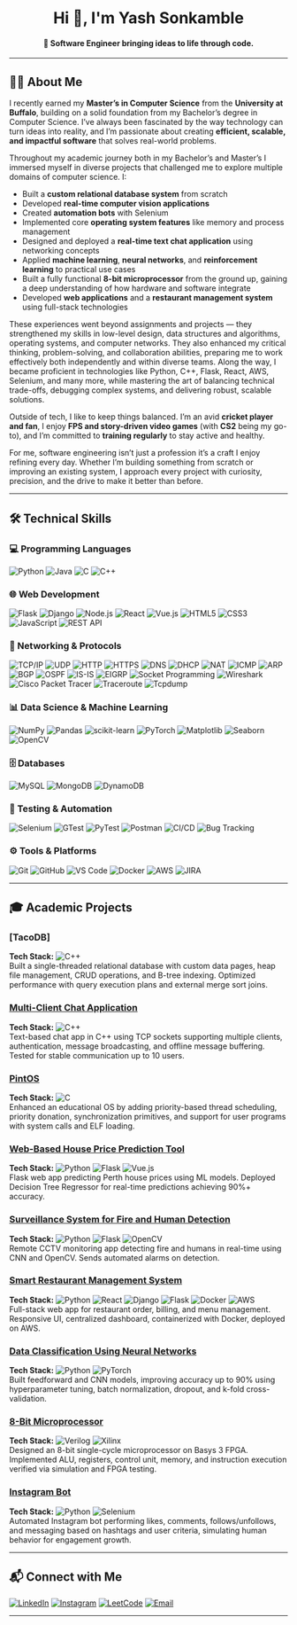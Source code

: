 <h1 align="center">Hi 👋, I'm Yash Sonkamble</h1>
<h4 align="center">🚀 Software Engineer bringing ideas to life through code.</h4>

---

## 🧑‍💻 About Me  

I recently earned my **Master’s in Computer Science** from the **University at Buffalo**, building on a solid foundation from my Bachelor’s degree in Computer Science. I’ve always been fascinated by the way technology can turn ideas into reality, and I’m passionate about creating **efficient, scalable, and impactful software** that solves real-world problems.  

Throughout my academic journey both in my Bachelor’s and Master’s I immersed myself in diverse projects that challenged me to explore multiple domains of computer science. I:  

- Built a **custom relational database system** from scratch  
- Developed **real-time computer vision applications**  
- Created **automation bots** with Selenium  
- Implemented core **operating system features** like memory and process management  
- Designed and deployed a **real-time text chat application** using networking concepts  
- Applied **machine learning**, **neural networks**, and **reinforcement learning** to practical use cases  
- Built a fully functional **8-bit microprocessor** from the ground up, gaining a deep understanding of how hardware and software integrate  
- Developed **web applications** and a **restaurant management system** using full-stack technologies  

These experiences went beyond assignments and projects — they strengthened my skills in low-level design, data structures and algorithms, operating systems, and computer networks. They also enhanced my critical thinking, problem-solving, and collaboration abilities, preparing me to work effectively both independently and within diverse teams. Along the way, I became proficient in technologies like Python, C++, Flask, React, AWS, Selenium, and many more, while mastering the art of balancing technical trade-offs, debugging complex systems, and delivering robust, scalable solutions.

Outside of tech, I like to keep things balanced. I’m an avid **cricket player and fan**, I enjoy **FPS and story-driven video games** (with **CS2** being my go-to), and I’m committed to **training regularly** to stay active and healthy.  

For me, software engineering isn’t just a profession it’s a craft I enjoy refining every day. Whether I’m building something from scratch or improving an existing system, I approach every project with curiosity, precision, and the drive to make it better than before.  

---

## 🛠 Technical Skills

### 💻 Programming Languages  
![Python](https://img.shields.io/badge/-Python-3776AB?style=flat&logo=python&logoColor=white)
![Java](https://img.shields.io/badge/-Java-007396?style=flat&logo=java&logoColor=white)
![C](https://img.shields.io/badge/-C-00599C?style=flat&logo=c&logoColor=white)
![C++](https://img.shields.io/badge/-C++-00599C?style=flat&logo=c%2B%2B&logoColor=white)

### 🌐 Web Development  
![Flask](https://img.shields.io/badge/-Flask-000000?style=flat&logo=flask&logoColor=white)
![Django](https://img.shields.io/badge/-Django-092E20?style=flat&logo=django&logoColor=white)
![Node.js](https://img.shields.io/badge/-Node.js-339933?style=flat&logo=node.js&logoColor=white)
![React](https://img.shields.io/badge/-React-61DAFB?style=flat&logo=react&logoColor=black)
![Vue.js](https://img.shields.io/badge/-Vue.js-4FC08D?style=flat&logo=vue.js&logoColor=white)
![HTML5](https://img.shields.io/badge/-HTML5-E34F26?style=flat&logo=html5&logoColor=white)
![CSS3](https://img.shields.io/badge/-CSS3-1572B6?style=flat&logo=css3&logoColor=white)
![JavaScript](https://img.shields.io/badge/-JavaScript-F7DF1E?style=flat&logo=javascript&logoColor=black)
![REST API](https://img.shields.io/badge/-REST%20API-02569B?style=flat)

### 📡 Networking & Protocols  
![TCP/IP](https://img.shields.io/badge/-TCP%2FIP-007ACC?style=flat&logo=internet-protocol&logoColor=white) 
![UDP](https://img.shields.io/badge/-UDP-0052CC?style=flat&logo=internet-protocol&logoColor=white) 
![HTTP](https://img.shields.io/badge/-HTTP-F57242?style=flat&logo=http&logoColor=white) 
![HTTPS](https://img.shields.io/badge/-HTTPS-4CAF50?style=flat&logo=https&logoColor=white) 
![DNS](https://img.shields.io/badge/-DNS-2196F3?style=flat) 
![DHCP](https://img.shields.io/badge/-DHCP-009688?style=flat) 
![NAT](https://img.shields.io/badge/-NAT-3F51B5?style=flat) 
![ICMP](https://img.shields.io/badge/-ICMP-673AB7?style=flat) 
![ARP](https://img.shields.io/badge/-ARP-FF5722?style=flat) 
![BGP](https://img.shields.io/badge/-BGP-3F51B5?style=flat) 
![OSPF](https://img.shields.io/badge/-OSPF-2196F3?style=flat) 
![IS-IS](https://img.shields.io/badge/-IS--IS-9C27B0?style=flat) 
![EIGRP](https://img.shields.io/badge/-EIGRP-673AB7?style=flat) 
![Socket Programming](https://img.shields.io/badge/-Socket_Programming-FF9800?style=flat) 
![Wireshark](https://img.shields.io/badge/-Wireshark-007ACC?style=flat&logo=wireshark&logoColor=white) 
![Cisco Packet Tracer](https://img.shields.io/badge/-Cisco_Packet_Tracer-00A8E8?style=flat&logo=cisco&logoColor=white) 
![Traceroute](https://img.shields.io/badge/-Traceroute-795548?style=flat) 
![Tcpdump](https://img.shields.io/badge/-Tcpdump-FF5722?style=flat)

### 📊 Data Science & Machine Learning  
![NumPy](https://img.shields.io/badge/-NumPy-013243?style=flat&logo=numpy&logoColor=white)
![Pandas](https://img.shields.io/badge/-Pandas-150458?style=flat&logo=pandas&logoColor=white)
![scikit-learn](https://img.shields.io/badge/-scikit--learn-F7931E?style=flat&logo=scikit-learn&logoColor=white)
![PyTorch](https://img.shields.io/badge/-PyTorch-EE4C2C?style=flat&logo=pytorch&logoColor=white)
![Matplotlib](https://img.shields.io/badge/-Matplotlib-11557C?style=flat)
![Seaborn](https://img.shields.io/badge/-Seaborn-5A9?style=flat)
![OpenCV](https://img.shields.io/badge/-OpenCV-5C3EE8?style=flat&logo=opencv&logoColor=white)

### 🗄 Databases  
![MySQL](https://img.shields.io/badge/-MySQL-4479A1?style=flat&logo=mysql&logoColor=white)
![MongoDB](https://img.shields.io/badge/-MongoDB-47A248?style=flat&logo=mongodb&logoColor=white)
![DynamoDB](https://img.shields.io/badge/-DynamoDB-4053D6?style=flat&logo=amazon-dynamodb&logoColor=white)

### 🧪 Testing & Automation  
![Selenium](https://img.shields.io/badge/-Selenium-43B02A?style=flat&logo=selenium&logoColor=white)
![GTest](https://img.shields.io/badge/-GTest-007396?style=flat)
![PyTest](https://img.shields.io/badge/-PyTest-0A9EDC?style=flat)
![Postman](https://img.shields.io/badge/-Postman-FF6C37?style=flat&logo=postman&logoColor=white)
![CI/CD](https://img.shields.io/badge/-CI%2FCD-4CAF50?style=flat) 
![Bug Tracking](https://img.shields.io/badge/-Bug_Tracking-FF5722?style=flat)

### ⚙ Tools & Platforms  
![Git](https://img.shields.io/badge/-Git-F05032?style=flat&logo=git&logoColor=white)
![GitHub](https://img.shields.io/badge/-GitHub-181717?style=flat&logo=github&logoColor=white)
![VS Code](https://img.shields.io/badge/-VS%20Code-007ACC?style=flat&logo=visual-studio-code&logoColor=white)
![Docker](https://img.shields.io/badge/-Docker-2496ED?style=flat&logo=docker&logoColor=white)
![AWS](https://img.shields.io/badge/-AWS-232F3E?style=flat&logo=amazon-aws&logoColor=white)
![JIRA](https://img.shields.io/badge/-JIRA-0052CC?style=flat&logo=jira&logoColor=white)

---

## 🎓 Academic Projects  

### [TacoDB]
**Tech Stack:** ![C++](https://img.shields.io/badge/-C++-00599C?style=flat&logo=c%2B%2B&logoColor=white)  
Built a single-threaded relational database with custom data pages, heap file management, CRUD operations, and B-tree indexing. Optimized performance with query execution plans and external merge sort joins.  

### [Multi-Client Chat Application](https://github.com/yashsonkamble/Multi-Client-Chat-Application)
**Tech Stack:** ![C++](https://img.shields.io/badge/-C++-00599C?style=flat&logo=c%2B%2B)  
Text-based chat app in C++ using TCP sockets supporting multiple clients, authentication, message broadcasting, and offline message buffering. Tested for stable communication up to 10 users.  

### [PintOS](https://github.com/yashsonkamble/PintOS)
**Tech Stack:** ![C](https://img.shields.io/badge/-C-00599C?style=flat&logo=c)  
Enhanced an educational OS by adding priority-based thread scheduling, priority donation, synchronization primitives, and support for user programs with system calls and ELF loading.  

### [Web-Based House Price Prediction Tool](https://github.com/yashsonkamble/Web-Based-House-Price-Prediction-Tool)
**Tech Stack:** ![Python](https://img.shields.io/badge/-Python-3776AB?style=flat&logo=python) ![Flask](https://img.shields.io/badge/-Flask-000000?style=flat&logo=flask&logoColor=white) ![Vue.js](https://img.shields.io/badge/-Vue.js-4FC08D?style=flat&logo=vue.js&logoColor=white)  
Flask web app predicting Perth house prices using ML models. Deployed Decision Tree Regressor for real-time predictions achieving 90%+ accuracy.  

### [Surveillance System for Fire and Human Detection](https://github.com/yashsonkamble/Surveillance-System-for-Fire-and-Human-Detection)
**Tech Stack:** ![Python](https://img.shields.io/badge/-Python-3776AB?style=flat&logo=python) ![Flask](https://img.shields.io/badge/-Flask-000000?style=flat&logo=flask&logoColor=white) ![OpenCV](https://img.shields.io/badge/-OpenCV-5C3EE8?style=flat&logo=opencv&logoColor=white)  
Remote CCTV monitoring app detecting fire and humans in real-time using CNN and OpenCV. Sends automated alarms on detection.  

### [Smart Restaurant Management System](https://github.com/yashsonkamble/Smart-Restaurant-Management-System)
**Tech Stack:** ![Python](https://img.shields.io/badge/-Python-3776AB?style=flat&logo=python) ![React](https://img.shields.io/badge/-React-61DAFB?style=flat&logo=react&logoColor=black) ![Django](https://img.shields.io/badge/-Django-092E20?style=flat&logo=django&logoColor=white) ![Flask](https://img.shields.io/badge/-Flask-000000?style=flat&logo=flask&logoColor=white) ![Docker](https://img.shields.io/badge/-Docker-2496ED?style=flat&logo=docker&logoColor=white) ![AWS](https://img.shields.io/badge/-AWS-232F3E?style=flat&logo=amazon-aws&logoColor=white)  
Full-stack web app for restaurant order, billing, and menu management. Responsive UI, centralized dashboard, containerized with Docker, deployed on AWS.  

### [Data Classification Using Neural Networks](https://github.com/yashsonkamble/Data-Classification-Using-Neural-Networks)
**Tech Stack:** ![Python](https://img.shields.io/badge/-Python-3776AB?style=flat&logo=python) ![PyTorch](https://img.shields.io/badge/-PyTorch-EE4C2C?style=flat&logo=pytorch&logoColor=white)  
Built feedforward and CNN models, improving accuracy up to 90% using hyperparameter tuning, batch normalization, dropout, and k-fold cross-validation.  

### [8-Bit Microprocessor](https://github.com/yashsonkamble/8-Bit-Microprocessor)
**Tech Stack:** ![Verilog](https://img.shields.io/badge/-Verilog-E44D26?style=flat) ![Xilinx](https://img.shields.io/badge/-Xilinx-EE0000?style=flat)  
Designed an 8-bit single-cycle microprocessor on Basys 3 FPGA. Implemented ALU, registers, control unit, memory, and instruction execution verified via simulation and FPGA testing.  

### [Instagram Bot](https://github.com/yashsonkamble/InstagramBot)
**Tech Stack:** ![Python](https://img.shields.io/badge/-Python-3776AB?style=flat) ![Selenium](https://img.shields.io/badge/-Selenium-43B02A?style=flat&logo=selenium&logoColor=white)  
Automated Instagram bot performing likes, comments, follows/unfollows, and messaging based on hashtags and user criteria, simulating human behavior for engagement growth.  

---

## 📬 Connect with Me  
[![LinkedIn](https://img.shields.io/badge/-LinkedIn-0A66C2?style=flat&logo=linkedin&logoColor=white)](https://www.linkedin.com/in/yash-sonkamble/)
[![Instagram](https://img.shields.io/badge/-Instagram-E4405F?style=flat&logo=instagram&logoColor=white)](https://www.instagram.com/_mrkira_/)
[![LeetCode](https://img.shields.io/badge/-LeetCode-FFA116?style=flat&logo=leetcode&logoColor=black)](https://leetcode.com/u/yashsonkamble/)
[![Email](https://img.shields.io/badge/-Email-D14836?style=flat&logo=gmail&logoColor=white)](mailto:yash.sonkamble2000@gmail.com)

---
